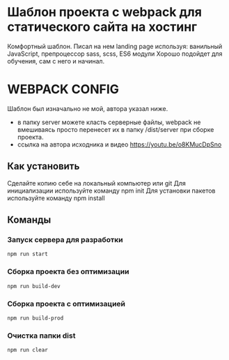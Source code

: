 # Шаблон проекта с webpack для статического сайта на хостинг

Комфортный шаблон.
Писал на нем landing page используя: ванильный JavaScript, препроцессор sass, scss, ES6 модули
Хорошо подойдет для обучения, сам с него и начинал.

# WEBPACK CONFIG

Шаблон был изначально не мой, автора указал ниже.

- в папку server можете класть серверные файлы, webpack не вмешиваясь просто перенесет их в папку /dist/server при сборке проекта.
- ссылка на автора исходника и видео
  https://youtu.be/o8KMucDpSno

## Как установить

Сделайте копию себе на локальный компьютер или git
Для инициализации используйте команду npm init
Для установки пакетов используйте команду npm install

## Команды

### Запуск сервера для разработки

```shell
npm run start
```

### Сборка проекта без оптимизации

```shell
npm run build-dev
```

### Сборка проекта с оптимизацией

```shell
npm run build-prod
```

### Очистка папки dist

```shell
npm run clear
```
